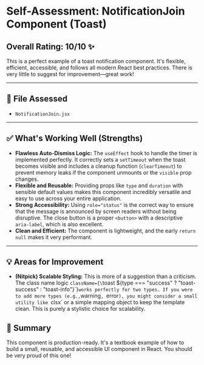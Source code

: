 # Self-Assessment: NotificationJoin Component (Toast)

## Overall Rating: 10/10 ✨

This is a perfect example of a toast notification component. It's flexible, efficient, accessible, and follows all modern React best practices. There is very little to suggest for improvement—great work!

---

## 📂 File Assessed
- `NotificationJoin.jsx`

---

## ✅ What's Working Well (Strengths)

* **Flawless Auto-Dismiss Logic:** The `useEffect` hook to handle the timer is implemented perfectly. It correctly sets a `setTimeout` when the toast becomes visible and includes a cleanup function (`clearTimeout`) to prevent memory leaks if the component unmounts or the `visible` prop changes.
* **Flexible and Reusable:** Providing props like `type` and `duration` with sensible default values makes this component incredibly versatile and easy to use across your entire application.
* **Strong Accessibility:** Using `role="status"` is the correct way to ensure that the message is announced by screen readers without being disruptive. The close button is a proper `<button>` with a descriptive `aria-label`, which is also excellent.
* **Clean and Efficient:** The component is lightweight, and the early `return null` makes it very performant.

---

## 💡 Areas for Improvement

* **(Nitpick) Scalable Styling:** This is more of a suggestion than a criticism. The class name logic `className={\`toast ${type === "success" ? "toast-success" : "toast-info"}\`}` works perfectly for two types. If you were to add more types (e.g., `warning`, `error`), you might consider a small utility like `clsx` or a simple mapping object to keep the template clean. This is purely a stylistic choice for scalability.

## 🎯 Summary

This component is production-ready. It's a textbook example of how to build a small, reusable, and accessible UI component in React. You should be very proud of this one!